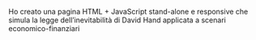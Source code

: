 Ho creato una pagina HTML + JavaScript stand-alone e responsive 
che simula la legge dell’inevitabilità di David Hand applicata a scenari economico-finanziari 
